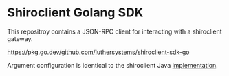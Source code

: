 # Shiroclient Golang SDK

This repositroy contains a JSON-RPC client for interacting with a shiroclient
gateway.

https://pkg.go.dev/github.com/luthersystems/shiroclient-sdk-go

Argument configuration is identical to the shiroclient Java
[implementation](https://github.com/luthersystems/shiroclient-sdk-java).
